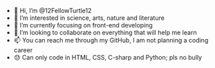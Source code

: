 - 👋 Hi, I’m @12FellowTurtle12
- 👀 I’m interested in science, arts, nature and literature
- 🌱 I’m currently focusing on front-end developing
- 💞️ I’m looking to collaborate on everything that will help me learn
- 📫 You can reach me through my GitHub, I am not planning a coding career
- 😓 Can only code in HTML, CSS, C-sharp and Python; pls no bully

<!---
12FellowTurtle12/12FellowTurtle12 is a ✨ special ✨ repository because its `README.md` (this file) appears on your GitHub profile.
You can click the Preview link to take a look at your changes.
--->
